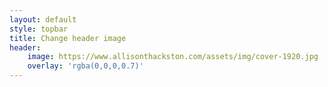 ```yaml
---
layout: default
style: topbar
title: Change header image
header:
    image: https://www.allisonthackston.com/assets/img/cover-1920.jpg
    overlay: 'rgba(0,0,0,0.7)'
---
```

